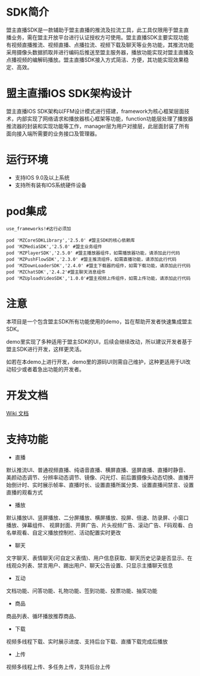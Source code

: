#  SDK简介 
盟主直播SDK是一款辅助于盟主直播的推流及拉流工具，此工具仅限用于盟主直播业务，需在盟主开放平台进行认证授权方可使用。盟主直播SDK主要实现功能有视频直播推流、视频直播、点播拉流、视频下载及聊天等业务功能，其推流功能采用摄像头数据抓取并进行编码后推送至盟主服务器，播放功能实现对盟主直播及点播视频的编解码播放。盟主直播SDK接入方式简洁、方便，其功能实现效果稳定、高效。

#  盟主直播IOS SDK架构设计 
盟主直播IOS SDK架构以FFM设计模式进行搭建，framework为核心框架层面技术，内部实现了网络请求和播放器核心框架等功能，function功能层处理了播放器推流器的封装和实现功能等工作，manager层为用户对接层，此层面封装了所有面向接入端所需要的业务接口及管理器。

#  运行环境
- 支持IOS 9.0及以上系统  
- 支持所有装有IOS系统硬件设备  

# pod集成
```
use_frameworks!#这行必须加

pod 'MZCoreSDKLibrary','2.5.0' #盟主SDK的核心依赖库
pod 'MZMediaSDK','2.5.0' #盟主业务组件
pod 'MZPlayerSDK','2.5.0' #盟主播放器组件，如需播放器功能，请添加此行代码
pod 'MZPushFlowSDK','2.3.0' #盟主推流组件，如需直播功能，请添加此行代码
pod 'MZDownLoaderSDK','2.4.0' #盟主下载器的组件，如需下载功能，请添加此行代码
pod 'MZChatSDK','2.4.2'#盟主聊天消息组件
pod 'MZUploadVideoSDK','1.0.0'#盟主视频上传组件，如需上传功能，请添加此行代码
```

# 注意
本项目是一个包含盟主SDK所有功能使用的demo，旨在帮助开发者快速集成盟主SDK。

demo里实现了多种适用于盟主SDK的UI，后续会继续改动，所以建议开发者基于盟主SDK进行开发，这样更灵活。

如若在本demo上进行开发，demo里的源码UI则需自己维护，这种更适用于UI改动较少或者着急出功能的开发者。

# 开发文档
[Wiki 文档](https://github.com/mengzhuSDK/MengzhuSDK_IOS/wiki)


# 支持功能
- 直播 

默认推流UI、普通视频直播、纯语音直播、横屏直播、竖屏直播、直播时静音、美颜动态调节、分辨率动态调节、镜像、闪光灯、前后置摄像头动态切换、直播开始倒计时、实时展示帧率、直播时长、设置直播所属分类、设置直播间禁言、设置直播的观看方式

- 播放 

默认播放UI、竖屏播放、二分屏播放、横屏播放、投屏、倍速、防录屏、小窗口播放、弹幕组件、
视屏封面、开屏广告、片头视频广告、滚动广告、F码观看、白名单观看、自定义播放控制栏、活动配置实时更改

- 聊天 

文字聊天、表情聊天(可自定义表情)、用户信息获取、聊天历史记录是否显示、在线观众列表、禁言用户、踢出用户、聊天公告设置、只显示主播聊天信息

-  互动 

文档功能、问答功能、礼物功能、签到功能、投票功能、抽奖功能

-  商品 

商品列表、循环播放推荐商品、

-  下载 

视频多线程下载、实时展示进度、支持后台下载、直播下载完成后播放

- 上传

视频多线程上传、多任务上传，支持后台上传

